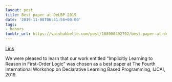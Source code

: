 ```yaml
---
layout: post
title: Best paper at DeLBP 2019
date: '2019-11-08T06:41:56+00:00'
tags:
- honors
tumblr_url: https://vaishakbelle.com/post/188900492702/best-paper-at-delbp-2019
---
```

[Link](https://delbp.github.io)  

We were pleased to learn that our work entitled “Implicitly Learning to Reason in First-Order Logic” was chosen as a best paper at The Fourth International Workshop on Declarative Learning Based Programming, IJCAI, 2019.

